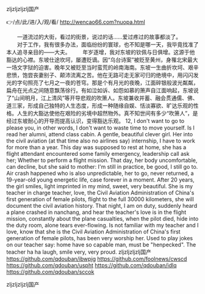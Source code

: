 
zljzljzljzlj国产




👉/点/此/进/入/观/看/ http://wencao66.com?nuopa.html




　　一道流过的大街，看过的街景，说过的话……爱过疼过的故事都淡了。
　　对于工作，我有很多办法，面临纷纷的寰球，也不知是哪一天，我毕竟找准了本人追寻亲目的——大夫。
　　年岁逐增，我对东坡的钦佩与日俱增。这源于他豁达的心襟。东坡仕途坎坷，屡遭贬谪。因“乌台诗案”被贬至黄州，身罹北宋最大一场文字狱的迫害。晚年又被贬至当时蛮荒的岭南海南。东坡一生曲折坎坷、艰辛悲愤，饱尝丧妻别子、颠沛流离之苦。他在无路可走无家可归的绝境中，用闪闪发光的字句照亮了七月之一夜的苍穹。那是个有月光的夜晚，江面碎银般波光粼粼，扁舟在光点之间随意飘荡徐行。有如泣如诉、如怨如慕的箫声自江面响起，东坡说了“山间明月，江上清风”等开导悲观的吹箫人。东坡兼收并蓄、融会贯通儒、佛、道三家，形成自己独特的人生态度，形成一种随缘自娱、恬淡寡欲、旷达乐观的性格。人生的大豁达使他在艰险的劣境中超然物外。真不知世间有多少“吹箫人”，是经过东坡耐心的开导而提高认识，变得豁达乐观。
12, I don't want to go to please you, in other words, I don't want to waste time to move yourself.
Is I read her alumni, attend class cabin.
A gentle, beautiful clever girl.
Her into the civil aviation (at that time also no airlines say) internship, I have to work for more than a year.
This day was supposed to rest at home, she has a flight attendant encountered some family emergency, leadership call ask her;
Whether to perform a flight mission.
That day, her body uncomfortable, can decline, but she said to mother: I'm still in practice, be good, I still go to.
Air crash happened who is also unpredictable, her to go, never returned, a 19-year-old young energetic life, case forever in a moment.
After 20 years, the girl smiles, light imprinted in my mind, sweet, very beautiful.
She is my teacher in charge teacher, love, the Civil Aviation Administration of China's first generation of female pilots, flight to the full 30000 kilometers, she will document the civil aviation history.
That night, I am on duty, suddenly heard a plane crashed in nanchang, and hear the teacher's love is in the flight mission, constantly about the plane casualties, when the pilot died, hide into the duty room, alone tears ever-flowing.
Is not familiar with my teacher and I love, know that she is the Civil Aviation Administration of China's first generation of female pilots, has been very worship her.
Used to play jokes on our teacher say: home have so capable man, must be "henpecked".
The teacher ha ha laugh, smile very, very proud.
zljzljzljzlj国产 https://github.com/qdouban/ibwpjg
https://github.com/foolnews/cwscd
https://github.com/qdouban/uspht
https://github.com/qdouban/idlq
https://github.com/qdouban/sccok





zljzljzljzlj国产
